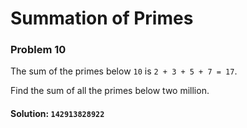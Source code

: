 # Summation of Primes
### Problem 10

The sum of the primes below `10` is `2 + 3 + 5 + 7 = 17`.

Find the sum of all the primes below two million.

#### Solution: `142913828922`
